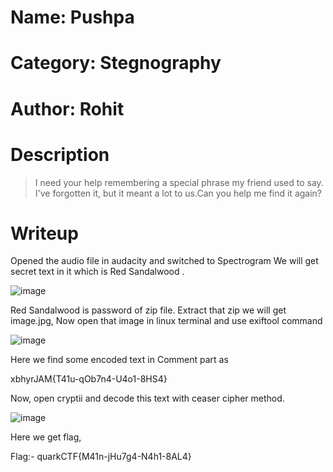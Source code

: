 # Name: Pushpa
# Category: Stegnography 

# Author: Rohit

# Description 

> I need your help remembering a special phrase my friend used to say. I've forgotten it, but it meant a lot to us.Can you help me find it again?

# Writeup
Opened the audio file in audacity and switched to Spectrogram
We will get secret text in it which is Red Sandalwood .

![image](https://github.com/TeamQuarkVIT/hackEnvisionCTF-2024/assets/160530927/6f650081-2824-44ea-9ae6-661f1a5a0c7c)

Red Sandalwood is password of zip file.
Extract that zip we will get image.jpg,
Now open that image in linux terminal and use exiftool command 

![image](https://github.com/TeamQuarkVIT/hackEnvisionCTF-2024/assets/160530927/0e976628-6ea5-4b09-8c8c-c5458344f796)

Here we find some encoded text in Comment part as

xbhyrJAM{T41u-qOb7n4-U4o1-8HS4}

Now, open cryptii and decode this text with ceaser cipher method.

![image](https://github.com/TeamQuarkVIT/hackEnvisionCTF-2024/assets/160530927/34133703-ab49-4be6-8332-d82efa923d90)


Here we get flag,

Flag:- quarkCTF{M41n-jHu7g4-N4h1-8AL4}




